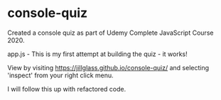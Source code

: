 # console-quiz

Created a console quiz as part of Udemy Complete JavaScript Course 2020.

app.js - This is my first attempt at building the quiz - it works! 

View by visiting https://jillglass.github.io/console-quiz/ and selecting 'inspect' from your right click menu.

I will follow this up with refactored code.

